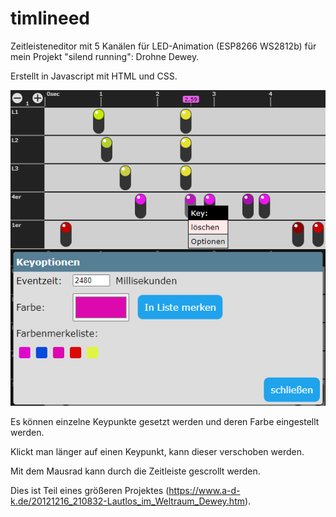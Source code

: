 # timlineed
Zeitleisteneditor mit 5 Kanälen für LED-Animation (ESP8266 WS2812b) für mein Projekt "silend running": Drohne Dewey.

Erstellt in Javascript mit HTML und CSS.
 
![screenshot_1](https://github.com/polygontwist/timlineed/blob/main/preview01.png)

Es können einzelne Keypunkte gesetzt werden und deren Farbe eingestellt werden.

Klickt man länger auf einen Keypunkt, kann dieser verschoben werden.

Mit dem Mausrad kann durch die Zeitleiste gescrollt werden.

Dies ist Teil eines größeren Projektes (https://www.a-d-k.de/20121216_210832-Lautlos_im_Weltraum_Dewey.htm).
